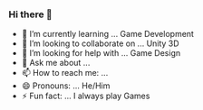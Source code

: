 ### Hi there 👋


- 🌱 I’m currently learning ... Game Development
- 👯 I’m looking to collaborate on ... Unity 3D
- 🤔 I’m looking for help with ... Game Design 
- 💬 Ask me about ...
- 📫 How to reach me: ...
- 😄 Pronouns: ... He/Him
- ⚡ Fun fact: ... I always play Games
